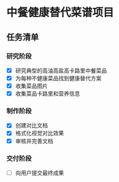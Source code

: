# 中餐健康替代菜谱项目

## 任务清单

### 研究阶段
- [x] 研究典型的高油高盐高卡路里中餐菜品
- [x] 为每种不健康菜品找到健康替代方案
- [x] 收集菜品图片
- [x] 收集菜品卡路里和营养信息

### 制作阶段
- [x] 创建对比文档
- [x] 格式化视觉对比效果
- [x] 审核并完善文档

### 交付阶段
- [ ] 向用户提交最终成果
